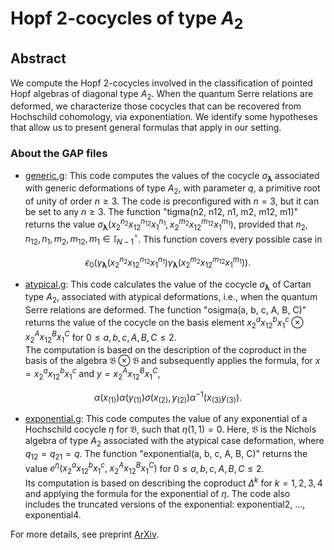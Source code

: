 # Hopf 2-cocycles of type $A_2$

## Abstract

We compute the Hopf 2-cocycles involved in the classification of pointed Hopf algebras of diagonal type $A_2$. 
When the quantum Serre relations are deformed, we characterize those cocycles that can be recovered from Hochschild cohomology, via exponentiation.
We identify some hypotheses that allow us to present general formulas that apply in our setting.


### About the GAP files

- [generic.g](https://github.com/JoseIgnacio25/Hopf-cocycles-of-Cartan-type-A2/blob/main/generic.g): This code computes the values of the cocycle $\sigma_{\boldsymbol{\lambda}}$ associated with generic deformations of type $A_2$, with parameter $q$, a primitive root of unity of order $n \geq 3$. The code is preconfigured with $n = 3$, but it can be set to any $n \geq 3$.
The function "tigma(n2, n12, n1, m2, m12, m1)" returns the value $\sigma_{\boldsymbol{\lambda}}\big(x_2^{n_2} x_{12}^{n_{12}} x_1^{n_1}, x_2^{m_2} x_{12}^{m_{12}} x_1^{m_1}\big)$, provided that $n_2, n_{12}, n_1, m_2, m_{12}, m_1\in \mathbb{I}_{N-1}^\circ$. This function covers every possible case in

$$\epsilon_0(\gamma_{\boldsymbol{\lambda}}(x_2^{n_2}x_{12}^{n_{12}}x_1^{n_1})\gamma_{\boldsymbol{\lambda}}(x_2^{m_2}x_{12}^{m_{12}}x_1^{m_1})).$$

- [atypical.g](https://github.com/JoseIgnacio25/Hopf-cocycles-of-Cartan-type-A2/blob/main/atypical.g): This code calculates the value of the cocycle $\sigma_{\boldsymbol{\lambda}}$ of Cartan type $A_2$, associated with atypical deformations, i.e., when the quantum Serre relations are deformed.
The function "osigma(a, b, c, A, B, C)" returns the value of the cocycle on the basis element  $x_2^a x_{12}^b x_1^c \otimes x_2^A x_{12}^B x_1^C$ for $0 \leq a, b, c, A, B, C \leq 2$.  
The computation is based on the description of the coproduct in the basis of the algebra $\mathfrak{B} \otimes \mathfrak{B}$ and subsequently applies the formula, for $x = x_2^a x_{12}^b x_1^c$ and $y = x_2^A x_{12}^B x_1^C$,

$$\alpha(x_{(1)}) \alpha(y_{(1)}) \sigma(x_{(2)}, y_{(2)}) \alpha^{-1}(x_{(3)} y_{(3)}).$$

- [exponential.g](https://github.com/JoseIgnacio25/Hopf-cocycles-of-Cartan-type-A2/blob/main/exponential.g): This code computes the value of any exponential of a Hochschild cocycle $\eta$ for $\mathfrak{B}$, such that $\eta(1,1) = 0$. Here, $\mathfrak{B}$ is the Nichols algebra of type $A_2$ associated with the atypical case deformation, where $q_{12} = q_{21} = q$.
The function "exponential(a, b, c, A, B, C)" returns the value  $e^\eta(x_2^{a} x_{12}^{b} x_1^{c},\; x_2^{A} x_{12}^{B} x_1^{C})$ for $0 \leq a, b, c, A, B, C \leq 2$.  
Its computation is based on describing the coproduct $\Delta^k$ for $k=1,2,3,4$ and applying the formula for the exponential of $\eta$. The code also includes the truncated versions of the exponential: exponential2, ..., exponential4.

For more details, see preprint [ArXiv](https://arxiv.org/abs/2508.06648).
